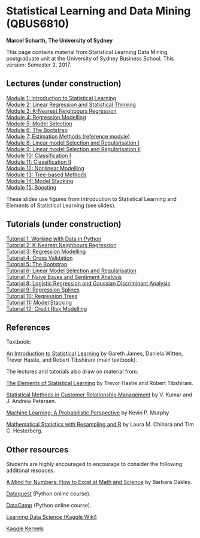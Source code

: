 # Statistical Learning and Data Mining (QBUS6810)
**Marcel Scharth, The University of Sydney**

This page contains material from Statistical Learning Data Mining, postgraduate unit at the University of Sydney Business School. This version: Semester 2, 2017.


## Lectures (under construction)

[Module 1: Introduction to Statistical Learning]()
<br/>[Module 2: Linear Regression and Statistical Thinking]()
<br/>[Module 3: K-Nearest Neighbours Regression]()
<br/>[Module 4: Regression Modelling]()
<br/>[Module 5: Model Selection]()
<br/>[Module 6: The Bootstrap]()
<br/>[Module 7: Estimation Methods (reference module)]()
<br/>[Module 8: Linear model Selection and Regularisation I]()
<br/>[Module 9: Linear model Selection and Regularisation II]()
<br/>[Module 10: Classification I]()
<br/>[Module 11: Classification II]()
<br/>[Module 12: Nonlinear Modelling]()
<br/>[Module 13: Tree-based Methods]()
<br/>[Module 14: Model Stacking]()
<br/>[Module 15: Boosting]()

These slides use figures from Introduction to Statistical Learning and Elements of Statistical Learning (see slides).

## Tutorials (under construction)

[Tutorial 1: Working with Data in Python]()
<br/>[Tutorial 2: K-Nearest Neighbours Regression]()
<br/>[Tutorial 3: Regression Modelling]()
<br/>[Tutorial 4: Cross Validation]()
<br/>[Tutorial 5: The Bootstrap]()
<br/>[Tutorial 6: Linear Model Selection and Regularisation]()
<br/>[Tutorial 7: Naive Bayes and Sentiment Analysis]()
<br/>[Tutorial 8: Logistic Regression and Gaussian Discriminant Analysis]()
<br/>[Tutorial 9: Regression Splines]()
<br/>[Tutorial 10: Regression Trees]()
<br/>[Tutorial 11: Model Stacking]()
<br/>[Tutorial 12: Credit Risk Modelling]()

## References

Textbook:

[An Introduction to Statistical Learning](https://www.amazon.com/Introduction-Statistical-Learning-Applications-Statistics/dp/1461471370/) by Gareth James, Daniela Witten, Trevor Hastie, and Robert Tibshirani (main textbook).

The lectures and tutorials also draw on material from: 

[The Elements of Statistical Learning](https://www.amazon.com/Elements-Statistical-Learning-Prediction-Statistics/dp/0387848576/) by Trevor Hastie and Robert Tibshirani.

[Statistical Methods in Customer Relationship Management](https://www.amazon.com/Statistical-Methods-Customer-Relationship-Management/dp/1119993202/) by V. Kumar and J. Andrew Petersen.

[Machine Learning: A Probabilistic Perspective](https://www.amazon.com/Machine-Learning-Probabilistic-Perspective-Computation/dp/0262018020/) by Kevin P. Murphy

[Mathematical Statistics with Resampling and R](https://www.amazon.com/Mathematical-Statistics-Resampling-Laura-Chihara/dp/1118029852/) by Laura M. Chihara and Tim C. Hesterberg.

## Other resources

Students are highly encouraged to encourage to consider the following additonal resouces.

[A Mind for Numbers: How to Excel at Math and Science](https://www.amazon.com/Mind-Numbers-Science-Flunked-Algebra/) by Barbara Oakley.

[Dataquest](https://www.dataquest.io/) (Python online course).

[DataCamp](https://www.datacamp.com/) (Python online course).

[Learning Data Science (Kaggle Wiki)](https://www.kaggle.com/wiki/Home)

[Kaggle Kernels](https://www.kaggle.com/kernels)

